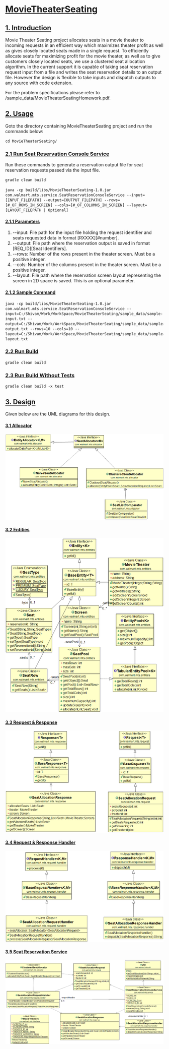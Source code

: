 # [MovieTheaterSeating](https://github.com/shivam-maharshi/sys-designs/edit/master/movie-theater)

## [1. Introduction](https://github.com/shivam-maharshi/sys-designs/edit/master/movie-theater)
Movie Theater Seating project allocates seats in a movie theater to incoming requests in an efficient way which maximizes theater profit as well as gives closely located seats made in a single request. To efficiently allocate seats for maximizing profit for the movie theater, as well as to give customers closely located seats, we use a clustered seat allocation algorithm. In the current support it is capable of taking seat reservation request input from a file and writes the seat reservation details to an output file. However the design is flexible to take inputs and dispatch outputs to any source with code extension.

For the problem specifications please refer to /sample_data/MovieTheaterSeatingHomework.pdf.

## [2. Usage](https://github.com/shivam-maharshi/sys-designs/edit/master/movie-theater)
Goto the directory containing MovieTheaterSeating project and run the commands below:

```
cd MovieTheaterSeating/
```

### [2.1 Run Seat Reservation Console Service](https://github.com/shivam-maharshi/sys-designs/edit/master/movie-theater)
Run these commands to generate a reservation output file for seat reservation requests passed via the input file.

```
gradle clean build

java -cp build/libs/MovieTheaterSeating-1.0.jar com.walmart.mts.service.SeatReservationConsoleService --input=[INPUT_FILEPATH] --output=[OUTPUT_FILEPATH] --rows=[#_OF_ROWS_IN_SCREEN] --cols=[#_OF_COLUMNS_IN_SCREEN] --layout=[LAYOUT_FILEPATH | Optional]

```

#### [2.1.1 Parameters](https://github.com/shivam-maharshi/sys-designs/edit/master/movie-theater)
1. --input: File path for the input file holding the request identifier and seats requested data in format [RXXXX]<space>[#number].
2. --output: File path where the reservation output is saved in format [REQ_ID]<space>[Seat Identifiers].
3. --rows: Number of the rows present in the theater screen. Must be a positive integer.
4. --cols: Number of the columns present in the theater screen. Must be a positive integer.
5. --layout: File path where the reservation screen layout representing the screen in 2D space is saved. This is an optional parameter.

#### [2.1.2 Sample Command](https://github.com/shivam-maharshi/sys-designs/edit/master/movie-theater)

```
java -cp build/libs/MovieTheaterSeating-1.0.jar com.walmart.mts.service.SeatReservationConsoleService --input=C:/Shivam/Work/WorkSpace/MovieTheaterSeating/sample_data/sample-input.txt --output=C:/Shivam/Work/WorkSpace/MovieTheaterSeating/sample_data/sample-output.txt	--rows=10 --cols=10 --layout=C:/Shivam/Work/WorkSpace/MovieTheaterSeating/sample_data/sample-layout.txt
```

### [2.2 Run Build](https://github.com/shivam-maharshi/sys-designs/edit/master/movie-theater)

```
gradle clean build
```

### [2.3 Run Build Without Tests](https://github.com/shivam-maharshi/sys-designs/edit/master/movie-theater)

```
gradle clean build -x test
```

## [3. Design](https://github.com/shivam-maharshi/sys-designs/edit/master/movie-theater)

Given below are the UML diagrams for this design.

#### [3.1 Allocator](https://github.com/shivam-maharshi/sys-designs/edit/master/movie-theater)

![Allocator](/movie-theater/uml_diagrams/Allocator.png?raw=true "Allocator")

#### [3.2 Entities](https://github.com/shivam-maharshi/sys-designs/edit/master/movie-theater)

![Entities](/movie-theater/uml_diagrams/Entities.png?raw=true "Entities")

#### [3.3 Request & Response](https://github.com/shivam-maharshi/sys-designs/edit/master/movie-theater)

![Request & Response](/movie-theater/uml_diagrams/Request%26Response.png?raw=true "Request & Response")

#### [3.4 Request & Response Handler](https://github.com/shivam-maharshi/sys-designs/edit/master/movie-theater)

![Request & Response Handler](/movie-theater/uml_diagrams/Request%26ResponseHandler.png?raw=true "Request & Response Handler")

#### [3.5 Seat Reservation Service](https://github.com/shivam-maharshi/sys-designs/edit/master/movie-theater)

![Seat Reservation Service](/movie-theater/uml_diagrams/SeatResService.png?raw=true "Seat Reservation Service")
